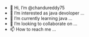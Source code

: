 - 👋 Hi, I’m @chandureddy75
- 👀 I’m interested as java devoloper ...
- 🌱 I’m currently learning java ...
- 💞️ I’m looking to collaborate on ...
- 📫 How to reach me ...

<!---
chandureddy75/chandureddy75 is a ✨ special ✨ repository because its `README.md` (this file) appears on your GitHub profile.
You can click the Preview link to take a look at your changes.
--->
